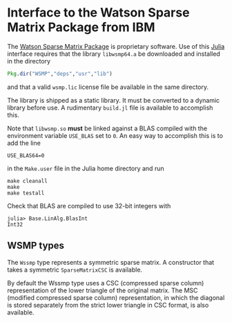 # Interface to the Watson Sparse Matrix Package from IBM

The
[Watson Sparse Matrix Package](http://research.ibm.com/projects/wsmp)
is proprietary software. Use of this [Julia](http://julialang.org/)
interface requires that the library `libwsmp64.a` be downloaded and
installed in the directory
```julia
Pkg.dir("WSMP","deps","usr","lib")
```
and that a valid `wsmp.lic` license file be available in the same
directory.

The library is shipped as a static library.  It must be converted to a
dynamic library before use. A rudimentary `build.jl` file is available
to accomplish this.

Note that `libwsmp.so` __must__ be linked against a BLAS compiled with
the environment variable `USE_BLAS` set to `0`. An easy way to
accomplish this is to add the line
```
USE_BLAS64=0
```
in the `Make.user` file in the Julia home directory and run
```
make cleanall
make
make testall
```

Check that BLAS are compiled to use 32-bit integers with
```
julia> Base.LinAlg.BlasInt
Int32
```

## WSMP types

The `Wssmp` type represents a symmetric sparse matrix. A constructor
that takes a symmetric `SparseMatrixCSC` is available.

By default the Wssmp type uses a CSC (compressed sparse column)
representation of the lower triangle of the original matrix.
The MSC (modified compressed sparse column) representation, in which
the diagonal is stored separately from the strict lower triangle in
CSC format, is also available.

